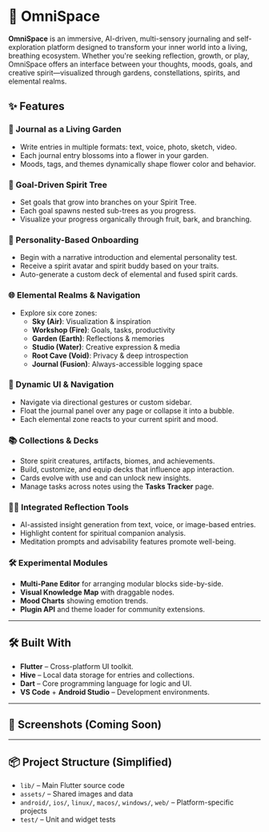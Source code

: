 # 🌌 OmniSpace

**OmniSpace** is an immersive, AI-driven, multi-sensory journaling and self-exploration platform designed to transform your inner world into a living, breathing ecosystem. Whether you're seeking reflection, growth, or play, OmniSpace offers an interface between your thoughts, moods, goals, and creative spirit—visualized through gardens, constellations, spirits, and elemental realms.

## ✨ Features
### 🪷 Journal as a Living Garden
- Write entries in multiple formats: text, voice, photo, sketch, video.
- Each journal entry blossoms into a flower in your garden.
- Moods, tags, and themes dynamically shape flower color and behavior.

### 🌱 Goal-Driven Spirit Tree
- Set goals that grow into branches on your Spirit Tree.
- Each goal spawns nested sub-trees as you progress.
- Visualize your progress organically through fruit, bark, and branching.

### 🔮 Personality-Based Onboarding
- Begin with a narrative introduction and elemental personality test.
- Receive a spirit avatar and spirit buddy based on your traits.
- Auto-generate a custom deck of elemental and fused spirit cards.

### 🌐 Elemental Realms & Navigation
- Explore six core zones:
  - **Sky (Air)**: Visualization & inspiration
  - **Workshop (Fire)**: Goals, tasks, productivity
  - **Garden (Earth)**: Reflections & memories
  - **Studio (Water)**: Creative expression & media
  - **Root Cave (Void)**: Privacy & deep introspection
  - **Journal (Fusion)**: Always-accessible logging space

### 🧭 Dynamic UI & Navigation
- Navigate via directional gestures or custom sidebar.
- Float the journal panel over any page or collapse it into a bubble.
- Each elemental zone reacts to your current spirit and mood.

### 📚 Collections & Decks
- Store spirit creatures, artifacts, biomes, and achievements.
- Build, customize, and equip decks that influence app interaction.
- Cards evolve with use and can unlock new insights.
- Manage tasks across notes using the **Tasks Tracker** page.

### 🧘‍♂️ Integrated Reflection Tools
- AI-assisted insight generation from text, voice, or image-based entries.
- Highlight content for spiritual companion analysis.
- Meditation prompts and advisability features promote well-being.

### 🛠 Experimental Modules
- **Multi-Pane Editor** for arranging modular blocks side-by-side.
- **Visual Knowledge Map** with draggable nodes.
- **Mood Charts** showing emotion trends.
- **Plugin API** and theme loader for community extensions.

---

## 🛠️ Built With
- **Flutter** – Cross-platform UI toolkit.
- **Hive** – Local data storage for entries and collections.
- **Dart** – Core programming language for logic and UI.
- **VS Code** + **Android Studio** – Development environments.

---

## 📸 Screenshots (Coming Soon)
<!-- Add screenshots of Sky, Journal, Garden, and Spirit Onboarding screens here -->

---

## 📦 Project Structure (Simplified)
- `lib/` – Main Flutter source code
- `assets/` – Shared images and data
- `android/`, `ios/`, `linux/`, `macos/`, `windows/`, `web/` – Platform-specific projects
- `test/` – Unit and widget tests
